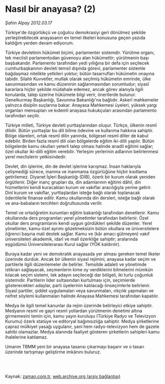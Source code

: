 # Nasıl bir anayasa? (2)

*Şahin Alpay 2012.03.17*

<td class="columnist-detail">
<p>Türkiye'de özgürlükçü ve çoğulcu demokrasiyi geri dönülmez şekilde yerleştirebilecek anayasanın en temel ilkeleri konusuna geçen yazıda kaldığım yerden devam ediyorum.</p>
<p>
<div id="haberMetinDiv">
<p>Türkiye devletinin hükümet biçimi, parlamenter sistemdir. Yürütme organı, tek meclisli parlamentodan güvenoyu alan hükümettir; yürütmenin başı başbakandır. Parlamento tarafından yedi yıllığına bir defa için seçilecek cumhurbaşkanının devleti temsil dışında görevi, parlamenter sistemle bağdaşmaz nitelikte yetkileri yoktur; bütün tasarrufları hükümetin onayına tabidir. Silahlı Kuvvetler, mutlak olarak seçilmiş hükümetin emrinde, ülke savunmasından ve kamu düzeninin sağlanmasından sorumludur; siyasî kararlara hiçbir şekilde müdahale edemez, ancak görev alanıyla ilgili konularda, talep üzerine hükümete bilgi verir, önerilerde bulunur. Genelkurmay Başkanlığı, Savunma Bakanlığı'na bağlıdır. Askerî mahkemeler yalnızca disiplin suçlarına bakar. Anayasa Mahkemesi üyeleri, yüksek yargı organları mensupları ve kıdemli anayasa hukukçuları arasından parlamento tarafından seçilir.
<p>Türkiye milleti, Türkiye devleti yurttaşlarından oluşur. Türkçe, ülkenin resmî dilidir. Bütün yurttaşlar bu dili bilme ödevine ve kullanma hakkına sahiptir. Bölge idareleri, ortak resmî dilin yanında, bölgesel resmî diller de kabul edebilir. Birden fazla resmî dili olan bölgelerde eğitim iki-dilli yapılır. Bütün bölgelerde kamu okulları yeterli talep olması halinde anadil eğitimi sağlar; özel okullar iki-dilli eğitim verebilir. Yerleşim yerlerinin adlarının belirlenmesi yerel meclislerin yetkisindedir.
<p>Devlet, din işlerine, din de devlet işlerine karışmaz. İnsan haklarıyla çelişmediği sürece, inanma ve inanmama özgürlüğüne hiçbir kısıtlama getirilemez. Diyanet İşleri Başkanlığı (DİB), özerk bir kurum olarak yeniden örgütlenir. Diğer inanç grupları da, din adamlarının eğitimi dâhil, din hizmetlerini kendi kuracakları kurum ve vakıflar aracılığıyla yerine getirir. Dinî kurum ve vakıflar, yurttaşlardan isteğe bağlı olarak toplanacak ödentilerle finanse edilir. Kamu okullarında din dersleri, isteğe bağlı olarak ve ana-babaların tercihleri doğrultusunda verilir.
<p>Temel ve ortaöğretim kurumları eğitim bakanlığı tarafından denetlenir. Kamu okullarında ders programları yerel yönetimler tarafından belirlenir. Özel okullar ders programlarını kendi uygun gördükleri şekilde düzenler. Yerel yönetimler, kamu-özel ayrımı gözetmeksizin bütün okullara ve üniversitelere öğrenci başına mali destek sağlar. Kamu ve (kâr amacı gütmeyen) vakıf üniversiteleri akademik, idarî ve malî özerkliğe sahiptir; aralarında eşgüdümü Üniversitelerarası Kurul sağlar (YÖK kaldırılır). 
<p>Buraya kadar yeni ve demokratik anayasada yer alması gereken temel ilkeler üzerinde durduk. Ancak bir ülkenin siyasî rejimini, anayasa kadar seçim ve partilerle ilgili düzenlemeler de belirler. Temsilde adaleti ve yönetimde istikrarı sağlayacak, seçmenlerin kime oy verdiklerini bilmelerini mümkün kılacak seçim sistemi, tek adayın seçileceği dar bölgeli, iki turlu çoğunluk sistemidir. Partilerin lider sultasından kurtulması için, seçimlerde gösterecekleri adaylar, parti üyelerinin katılacağı önseçimlerle belirlenir. Siyasî partiler, şiddet uygulamaları veya savunmaları, ırkçılık yapmaları ve nefret söylemi kullanmaları halinde Anayasa Mahkemesi tarafından kapatılır.
<p>Medya ile ilgili temel kanunlar da rejim üzerinde belirleyici etkiye sahiptir. Medyanın resmî ve gayri resmî yollardan yürütmenin denetimi altına girmemesini temin için, kamu yayın kuruluşu (Türkiye Radyo ve Televizyon Kurumu) özerk statüye ve editoryal bağımsızlığa sahiptir. Medya şirketlerine çapraz mülkiyet yasağı uygulanır, yani hem radyo-televizyon hem de gazete sahibi olamazlar. Medya alanında faaliyet gösteren şirketlerin sahipleri kamu ihalelerine katılamaz.
<p>Umarım TBMM yeni bir anayasa tasarısı çıkarmayı başarır ve o tasarı üzerinde tartışmayı geliştirme imkânını buluruz.</p></p></p></p></p></p></p></div>
</p>


<p><br>
		 </br></p></td>

Kaynak: [zaman.com.tr](http://zaman.com.tr/yazar.do?yazino=1259954), [web.archive.org (arşiv bağlantısı)](http://web.archive.org/web/20120404055047/http://www.zaman.com.tr:80/yazar.do?yazino=1259954)
